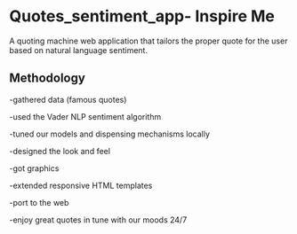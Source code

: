 # Quotes_sentiment_app- Inspire Me
A quoting machine web application that tailors the proper quote for the user based on natural language sentiment.

## Methodology

-gathered data (famous quotes)

-used the Vader NLP sentiment algorithm

-tuned our models and dispensing mechanisms locally

-designed the look and feel

-got graphics

-extended responsive HTML templates

-port to the web 

-enjoy great quotes in tune with our moods 24/7
